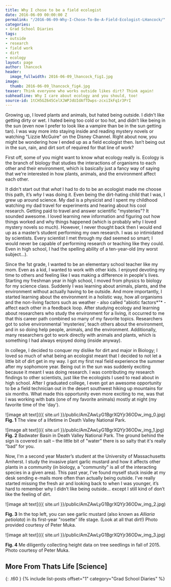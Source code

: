```yaml
---
title: Why I chose to be a field ecologist
date: 2016-06-09 00:00:00 Z
permalink: "/2016-06-09-Why-I-Chose-To-Be-A-Field-Ecologist-LHancock/"
categories:
- Grad School Diaries
tags:
- outside
- research
- field work
- dirt
- ecology
layout: page
author: lhancock
header:
  image_fullwidth: 2016-06-09_lhancock_fig1.jpg
image:
  thumb: 2016-06-09_lhancock_fig4.jpg
teaser: Think everyone who works outside likes dirt? Think again!
subheadline: Why I care about ecology and you should, too!
source-id: 1tCH5GZ645CelXJWPJdUIdAfTDwps-zcxiIkFq1r3PrI
---
```


Growing up, I loved plants and animals, but hated being outside. I didn't like getting dirty or wet. I hated being too cold or too hot, and didn’t like being in the sun (even now I prefer to look like a vampire than be in the sun getting tan). I was way more into staying inside and reading mystery novels or watching "Lizzie McGuire" on the Disney Channel. Right about now, you might be wondering how I ended up as a field ecologist then. Isn’t being out in the sun, rain, and dirt sort of required for that line of work?  

First off, some of you might want to know what ecology really is. Ecology is the branch of biology that studies the interactions of organisms to each other and their environment, which is basically just a fancy way of saying that we're interested in how plants, animals, and the environment affect each other.

It didn't start out that *what* I had to do to be an ecologist made me choose this path, it’s *why* I was doing it. Even being the dirt-hating child that I was, I grew up around science. My dad is a physicist and I spent my childhood watching my dad travel for experiments and hearing about his cool research.  Getting paid to travel and answer scientific "mysteries"? It sounded awesome. I loved learning new information and figuring out how things worked and why things happened (which is probably why I loved mystery novels so much). However, I never thought back then I would end up as a master’s student performing my own research. I was *so* intimidated by scientists. Every scientist I met through my dad seemed so smart; I would never be capable of performing research or teaching like they could. Even in high school, I had the spelling ability of a ten-year-old (my worst subject…).

Since the 1st grade, I wanted to be an elementary school teacher like my mom. Even as a kid, I wanted to work with other kids. I enjoyed devoting my time to others and feeling like I was making a difference in people's lives. Starting my freshman year in high school, I moved from physics to biology for my science class. Suddenly I was learning about animals, plants, and the environment without actually having to be outside. And more importantly, I started learning about the environment in a holistic way, how all organisms and the non-living factors such as weather - also called "abiotic factors*"* - affect each other in a feedback loop. After studying ecology and learning about researchers who study the environment for a living, it occurred to me that this career path combined so many of my favorite topics. Researchers got to solve environmental 'mysteries’, teach others about the environment, and in so doing help people, animals, and the environment. Additionally, many researchers got to work directly with animals and plants, which is something I had always enjoyed doing (inside anyway).

In college, I decided to conquer my dislike for dirt and major in Biology; I loved so much of what being an ecologist meant that I decided to not let a little bit of dirt get in my way. I got my first real field experience the summer after my sophomore year. Being out in the sun was suddenly exciting because it meant I was doing research. I was contributing my research findings to other scientists, just like the ecologists I used to read about in high school. After I graduated college, I even got an awesome opportunity to be a field technician out in the desert southwest hiking up mountains for six months. What made this opportunity even more exciting to me, was that I was working with bats (one of my favorite animals) mostly at night (my favorite time of the 'day').

![image alt text]({{ site.url }}/public/AmZAwLyG1BgrXQYjr36ODw_img_0.jpg)
**Fig. 1** The view of a lifetime in Death Valley National Park. 

![image alt text]({{ site.url }}/public/AmZAwLyG1BgrXQYjr36ODw_img_1.jpg)
**Fig. 2** Badwater Basin in Death Valley National Park. The ground behind the sign is covered in salt – the little bit of "water" there is so salty that it's really “bad” for you.

Now, I'm a second year Master’s student at the University of Massachusetts Amherst. I study the invasive plant garlic mustard and how it affects other plants in a community (in biology, a "community" is all of the interacting species in a given area). This past year, I’ve found myself stuck inside at my desk sending e-mails more often than actually being outside. I’ve really started missing the fresh air and looking back to when I was younger, it’s hard to remember why I didn’t like being outside… except I still kind of don’t like the feeling of dirt. 

![image alt text]({{ site.url }}/public/AmZAwLyG1BgrXQYjr36ODw_img_2.jpg)

**Fig. 3** In the top left, you can see garlic mustard (also known as *Alliaria petiolata*) in its first-year "rosette" life stage. (Look at all that dirt!) Photo provided courtesy of Peter Muka.

![image alt text]({{ site.url }}/public/AmZAwLyG1BgrXQYjr36ODw_img_3.jpg)

**Fig. 4** Me diligently collecting height data on tree seedlings in fall of 2015. Photo courtesy of Peter Muka. 


## More From Thats Life [Science]
{: .t60 }
{% include list-posts offset="1" category="Grad School Diaries" %}
